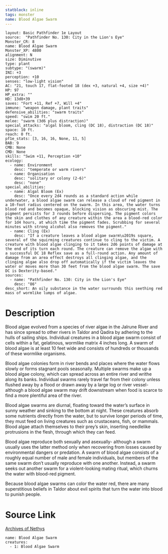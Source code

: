 ```yaml
---
statblock: inline
tags: monster
name: Blood Algae Swarm
---
```

```statblock
layout: Basic Pathfinder 1e Layout
source:  "Pathfinder No. 130: City in the Lion's Eye"
Monster_CR: 8
name: Blood Algae Swarm
Monster_XP: 4800
alignment: N
size: Diminutive
type: plant
subtype: "(swarm)"
INI: +3
perception: +10
senses: "low-light vision"
AC: "21, touch 17, flat-footed 18 (dex +3, natural +4, size +4)"
HP: 97
HP_extra: ""
HD: 13d8+39
saves: "Fort +11, Ref +7, Will +4"
immune: "weapon damage, plant traits"
defensive_abilities: "swarm traits"
speed: "swim 20 ft."
melee: "swarm (3d6 plus distraction)"
special_attacks: "algal bloom, cling (DC 18), distraction (DC 18)"
space: 10 ft.
reach: 0 ft.
pf1e_stats: [3, 16, 16, None, 11, 5]
BAB: 9
CMB: None
CMD: None
skills: "Swim +11, Perception +10"
ecology:
  - name: Environment
    desc: "temperate or warm rivers"
  - name: Organisation
    desc: "solitary or colony (2-6)"
    desc: "none"
special_abilities:
  - name: Algal Bloom (Ex)
    desc: "Once every 2d4 rounds as a standard action while underwater, a blood algae swarm can release a cloud of red pigment in a 10-foot radius centered on the swarm. In this area, the water turns blood red and becomes opaque, blocking vision as obscuring mist. The pigment persists for 3 rounds before dispersing. The pigment colors the skin and clothes of any creature within the area a blood-red color for 1d4 hours, at which time the pigment fades. Scrubbing for several minutes with strong alcohol also removes the pigment."
  - name: Cling (Ex)
    desc: "If a creature leaves a blood algae swarm\u2019s square, several of the squirming creatures continue to cling to the victim. A creature with blood algae clinging to it takes 2d6 points of damage at the end of its turn each round. The creature can remove the algae with a successful DC 18 Reflex save as a full-round action. Any amount of damage from an area effect destroys all clinging algae, and the clinging algae also drop off automatically if the victim leaves the water or moves more than 30 feet from the blood algae swarm. The save DC is Dexterity-based."
sources:
  - name: "Pathfinder No. 130: City in the Lion's Eye"
    desc: "86"
desc_short: An oily substance in the water surrounds this seething red mass of wormlike lumps of algae.
```
# Description
Blood algae evolved from a species of river algae in the Jalrune River and has since spread to other rivers in Taldor and Qadira by adhering to the hulls of sailing ships. Individual creatures in a blood algae swarm consist of cells within a fat, gelatinous, wormlike matrix 4 inches long. A swarm of blood algae is at least 10 feet wide and consists of hundreds or thousands of these wormlike organisms.

 Blood algae colonies form in river bends and places where the water flows slowly or forms stagnant pools seasonally. Multiple swarms make up a blood algae colony, which can spread across an entire river and writhe along its banks. Individual swarms rarely travel far from their colony unless flushed away by a flood or drawn away by a large log or river vessel-although a blood algae swarm may drift downstream when food is scarce to find a more plentiful area of the river.

 Blood algae swarms are diurnal, floating toward the water’s surface in sunny weather and sinking to the bottom at night. These creatures absorb some nutrients directly from the water, but to survive longer periods of time, they must feed on living creatures such as crustaceans, fish, or mammals. Blood algae attach themselves to their prey’s skin, inserting needlelike protrusions in the flesh, through which they can feed.

 Blood algae reproduce both sexually and asexually- although a swarm usually uses the latter method only when recovering from losses caused by environmental dangers or predation. A swarm of blood algae consists of a roughly equal number of male and female individuals, but members of the same swarm don’t usually reproduce with one another. Instead, a swarm seeks out another swarm for a violent-looking mating ritual, which churns the water with blood-red pigment.

 Because blood algae swarms can color the water red, there are many superstitious beliefs in Taldor about evil spirits that turn the water into blood to punish people.
# Source Link
[Archives of Nethys](https://aonprd.com/MonsterDisplay.aspx?ItemName=Blood%20Algae%20Swarm)
```encounter-table
name: Blood Algae Swarm
creatures:
  - 1: Blood Algae Swarm
```

